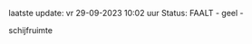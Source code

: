 laatste update: 
vr 29-09-2023 10:02   uur 
Status: FAALT - geel - 
<div class="service Y">schijfruimte</div>